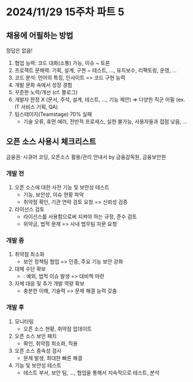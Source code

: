 # 2024/11/29 15주차 파트 5

## 채용에 어필하는 방법

정답은 없음!

1. 협업 능력: 코드 대화(소통) 가능, 이슈 ~ 토론
1. 프로젝트 문해력: 기획, 설계, 구현 ~ 테스트, ..., 유지보수, 리팩토링, 운영, ...
1. 코드 분석: 언어의 특징, 인사이트 => 코드 구현 능력
1. 개발 문화 속에서 성장 경험
1. 꾸준한 노력/개선 (cf. 블로그)
1. 개발자 한정 X (문서, 주석, 설계, 테스트, ..., 기능 제안) => 다양한 직군 어필 (ex. IT 서비스 기획, QA)
1. 팀스테이지(Teamstage) 70% 실패
    - 기술 오류, 휴먼 에러, 전반적 프로세스, 실현 불가능, 사용자들과 접점 낮음, ...

## 오픈 소스 사용시 체크리스트

금융권: 시큐어 코딩, 오픈소스 활용/관리 안내서 by 금융감독원, 금융보안원

### 개발 전

1. 오픈 소스에 대한 사전 기능 및 보안성 테스트
    - 기능, 보안성, 이슈 현황 파악
    - 취약점 확인, 기관 연락 검토 요청 => 신뢰성 검증
1. 라이선스 검토
    - 라이선스를 사용함으로써 지켜야 하는 규정, 준수 검토
    - 위약금, 법적 문제 => 사내 법무팀 자문 요청

### 개발 중

1. 취약점 최소화
    - 보안 정책팀 협업 => 인증, 주요 기능 보안 강화
1. 대체 수단 확보
    - : 예외, 법적 이슈 발생 => 대비책 마련
1. 자체 대응 및 추가 개발 역량 확보
    - 충분한 이해, 기술력 => 문제 해결 능력 갖춤

### 개발 후

1. 모니터링
    - 오픈 소스 현황, 취약점 업데이트
1. 오픈 소스 보안 패치
    - 확인, 취약점 최소화, 적용
1. 오픈 소스 종속성 검사
    - 문제 발생, 최대한 빠른 해결
1. 기능 및 보안성 테스트
    - 테스트 부서, 보안 팀, ..., 협업을 통해서 지속적으로 테스트, 분석
